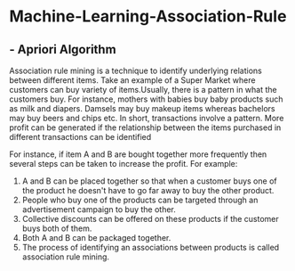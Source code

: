 # Machine-Learning-Association-Rule

## - Apriori Algorithm
Association rule mining is a technique to identify underlying relations between different items. Take an example of a Super Market where customers can buy variety of items.Usually, there is a pattern in what the customers buy. For instance, mothers with babies buy baby products such as milk and diapers. Damsels may buy makeup items whereas bachelors may buy beers and chips etc. In short, transactions involve a pattern. More profit can be generated if the relationship between the items purchased in different transactions can be identified 

For instance, if item A and B are bought together more frequently then several steps can be taken to increase the profit. For example:

1. A and B can be placed together so that when a customer buys one of the product he doesn't have to go far away to buy the other product.
2. People who buy one of the products can be targeted through an advertisement campaign to buy the other.
3. Collective discounts can be offered on these products if the customer buys both of them.
4. Both A and B can be packaged together.
5. The process of identifying an associations between products is called association rule mining.

